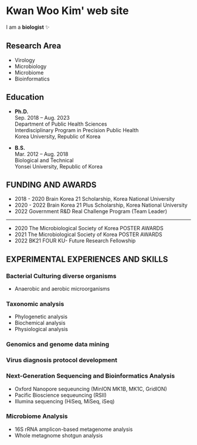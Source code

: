 # Kwan Woo Kim' web site



I am a **biologist**  :sparkles: 



## Research Area

- Virology
- Microbiology
- Microbiome
- Bioinformatics


## Education

- **Ph.D.** <br/>
Sep. 2018 – Aug. 2023 <br/>
Department of Public Health Sciences<br/>
Interdisciplinary Program in Precision Public Health<br/>
Korea University, Republic of Korea<br/>

- **B.S.**<br/>
Mar. 2012 – Aug. 2018<br/>
Biological and Technical<br/>
Yonsei University, Republic of Korea<br/>

## FUNDING AND AWARDS

- 2018 - 2020     Brain Korea 21 Scholarship, Korea National University
- 2020 - 2022     Brain Korea 21 Plus Scholarship, Korea National University
- 2022            Government R&D Real Challenge Program (Team Leader)
---
- 2020            The Microbiological Society of Korea POSTER AWARDS
- 2021            The Microbiological Society of Korea POSTER AWARDS
- 2022            BK21 FOUR KU- Future Research Fellowship


## EXPERIMENTAL EXPERIENCES AND SKILLS 

### Bacterial Culturing diverse organisms
- Anaerobic and aerobic microorganisms 


### Taxonomic analysis 

- Phylogenetic analysis
- Biochemical analysis
- Physiological analysis

### Genomics and genome data mining

### Virus diagnosis protocol development

### Next-Generation Sequencing and Bioinformatics Analysis

- Oxford Nanopore sequeuncing (MinION MK1B, MK1C, GridION)
- Pacific Bioscience sequeuncing (RSⅡ)
- Illumina sequencing (HiSeq, MiSeq, iSeq)


### Microbiome Analysis
- 16S rRNA amplicon-based metagenome analysis
- Whole metagnome shotgun analysis
